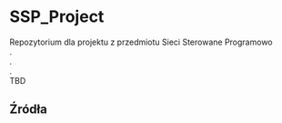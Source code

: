 # SSP_Project
Repozytorium dla projektu z przedmiotu Sieci Sterowane Programowo  
.  
.  
.  
TBD


## Źródła

